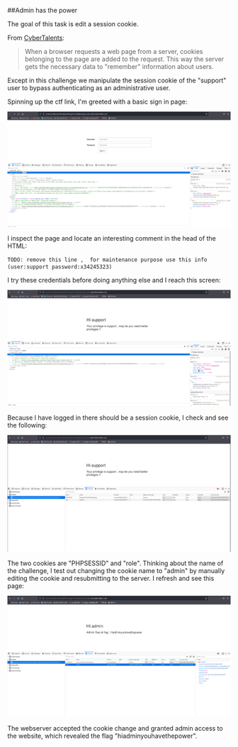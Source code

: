 ##Admin has the power

The goal of this task is edit a session cookie.

From [CyberTalents](https://cybertalents.com/learn/introduction-to-cybersecurity/lessons/5-cookies):

>When a browser requests a web page from a server, cookies belonging to the page are added to the request. This way the server gets the necessary data to "remember" information about users.

Except in this challenge we manipulate the session cookie of the "support" user to bypass authenticating as an administrative user.

Spinning up the ctf link, I'm greeted with a basic sign in page:

![Start Page](./start-page.png)

I inspect the page and locate an interesting comment in the head of the HTML:

```
TODO: remove this line ,  for maintenance purpose use this info (user:support password:x34245323)
```
 
I try these credentials before doing anything else and I reach this screen:

![Support Page](./support-page.png)
 
Because I have logged in there should be a session cookie, I check and see the following:

![Cookie](./cookie.png)
 
The two cookies are "PHPSESSID" and "role". Thinking about the name of the challenge, I test out changing the cookie name to "admin" by manually editing the cookie and resubmitting to the server. I refresh and see this page:

![Admin Page](./admin-page.png)

The webserver accepted the cookie change and granted admin access to the website, which revealed the flag "hiadminyouhavethepower".
